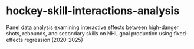 # hockey-skill-interactions-analysis
Panel data analysis examining interactive effects between high-danger shots, rebounds, and secondary skills on NHL goal production using fixed-effects regression (2020-2025)
